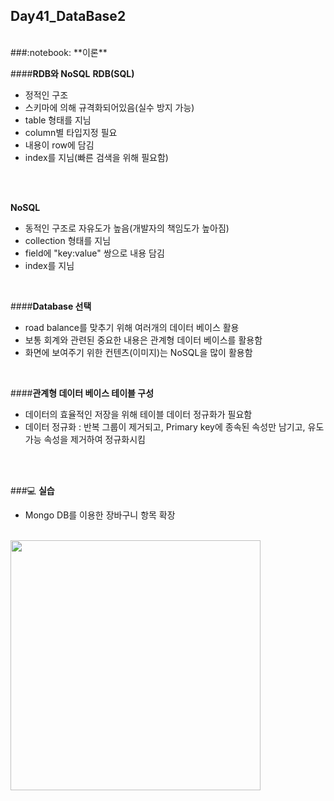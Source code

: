 Day41_DataBase2
--
<br>
###:notebook: **이론**

####**RDB와 NoSQL**
**RDB(SQL)**
- 정적인 구조 
- 스키마에 의해 규격화되어있음(실수 방지 가능)
- table 형태를 지님
- column별 타입지정 필요
- 내용이 row에 담김
- index를 지님(빠른 검색을 위해 필요함)
<br>
<br>

**NoSQL**
- 동적인 구조로 자유도가 높음(개발자의 책임도가 높아짐)
- collection 형태를 지님
- field에 "key:value" 쌍으로 내용 담김
- index를 지님
<br>

####**Database 선택**
- road balance를 맞추기 위해 여러개의 데이터 베이스 활용
- 보통 회계와 관련된 중요한 내용은 관계형 데이터 베이스를 활용함
- 화면에 보여주기 위한 컨텐츠(이미지)는 NoSQL을 많이 활용함
<br>

####**관계형 데이터 베이스 테이블 구성**
- 데이터의 효율적인 저장을 위해 테이블 데이터 정규화가 필요함
- 데이터 정규화 : 반복 그룹이 제거되고, Primary key에 종속된 속성만 남기고, 유도 가능 속성을 제거하여 정규화시킴
<br>
<br>



###:computer: **실습**
- Mongo DB를 이용한 장바구니 항목 확장

<br>
<img src="https://github.com/MijeongJeon/FAST-CAMPUS_iOS-SCHOOL/blob/master/Daily Study/images/Day41_160621(Database)1.png?" width="400px" />
<br>
